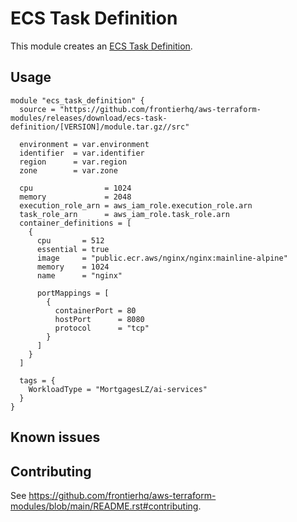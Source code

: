 # ECS Task Definition

This module creates an [ECS Task Definition](https://registry.terraform.io/providers/hashicorp/aws/latest/docs/resources/ecs_task_definition).

## Usage

```hcl
module "ecs_task_definition" {
  source = "https://github.com/frontierhq/aws-terraform-modules/releases/download/ecs-task-definition/[VERSION]/module.tar.gz//src"

  environment = var.environment
  identifier  = var.identifier
  region      = var.region
  zone        = var.zone

  cpu                = 1024
  memory             = 2048
  execution_role_arn = aws_iam_role.execution_role.arn
  task_role_arn      = aws_iam_role.task_role.arn
  container_definitions = [
    {
      cpu       = 512
      essential = true
      image     = "public.ecr.aws/nginx/nginx:mainline-alpine"
      memory    = 1024
      name      = "nginx"

      portMappings = [
        {
          containerPort = 80
          hostPort      = 8080
          protocol      = "tcp"
        }
      ]
    }
  ]

  tags = {
    WorkloadType = "MortgagesLZ/ai-services"
  }
}
```

## Known issues

## Contributing

See <https://github.com/frontierhq/aws-terraform-modules/blob/main/README.rst#contributing>.
